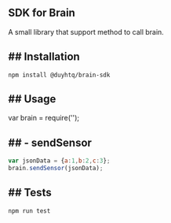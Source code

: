 ## SDK for Brain
A small library that support method to call brain.

## ## Installation
`npm install @duyhtq/brain-sdk`

## ## Usage
var brain = require('');

## ## - sendSensor
```javascript
var jsonData = {a:1,b:2,c:3};
brain.sendSensor(jsonData);
```

## ## Tests
`npm run test`

